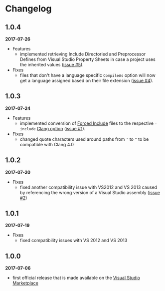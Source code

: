 # Changelog


## 1.0.4

**2017-07-26**

* Features
	* implemented retrieving Include Directoried and Preprocessor Defines from Visual Studio Property Sheets in case a project uses the inherited values ([issue #5](https://github.com/CoatiSoftware/vs-sourcetrail/issues/5)).
* Fixes
	* files that don't have a language specific `CompileAs` option will now get a language assigned based on their file extension ([issue #4](https://github.com/CoatiSoftware/vs-sourcetrail/issues/4)).


## 1.0.3

**2017-07-24**

* Features
	* implemented conversion of [Forced Include](https://msdn.microsoft.com/en-us/library/8c5ztk84.aspx) files to the respective `-include` [Clang option](http://clang.llvm.org/docs/CommandGuide/clang.html#cmdoption-include) ([issue #1](https://github.com/CoatiSoftware/vs-sourcetrail/issues/1)).
* Fixes
	* changed quote characters used around paths from `'` to `"` to be compatible with Clang 4.0


## 1.0.2

**2017-07-20**

* Fixes
	* fixed another compatibility issue with VS2012 and VS 2013 caused by referencing the wrong version of a Visual Studio assembly ([issue #2](https://github.com/CoatiSoftware/vs-sourcetrail/issues/2))


## 1.0.1

**2017-07-19**

* Fixes
	* fixed compatibility issues with VS 2012 and VS 2013


## 1.0.0

**2017-07-06**

* first official release that is made available on the [Visual Studio Marketplace](https://marketplace.visualstudio.com/items?itemName=vs-publisher-1208751.SourcetrailExtension)

